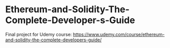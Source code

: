 # Ethereum-and-Solidity-The-Complete-Developer-s-Guide
Final project for Udemy course: https://www.udemy.com/course/ethereum-and-solidity-the-complete-developers-guide/
